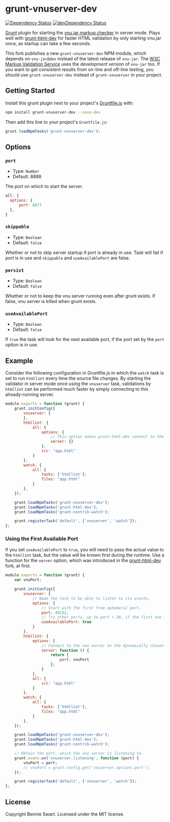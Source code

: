 # grunt-vnuserver-dev

[![Dependency Status](https://img.shields.io/david/prantlf/grunt-vnuserver.svg)](https://david-dm.org/prantlf/grunt-vnuserver)
[![devDependency Status](https://img.shields.io/david/dev/prantlf/grunt-vnuserver.svg)](https://david-dm.org/prantlf/grunt-vnuserver#info=devDependencies)

[Grunt][grunt] plugin for starting the [vnu.jar markup checker][vnujar] in server mode.
Plays well with [grunt-html-dev][grunt-html-dev] for faster HTML validation by only starting vnu.jar once, as startup can take a few seconds.

This fork publishes a new `grunt-vnuserver-dev` NPM module, which depends on `vnu-jar@dev` instead of the latest release of `vnu-jar`. The [W3C Markup Validation Service](https://validator.w3.org/) uses the *development version* of `vnu-jar` too. If you want to get consistent results from on-line and off-line testing, you should use `grunt-vnuserver-dev` instead of `grunt-vnuserver` in your project.

## Getting Started

Install this grunt plugin next to your project's [Gruntfile.js][getting_started] with:

```bash
npm install grunt-vnuserver-dev --save-dev
```

Then add this line to your project's `Gruntfile.js`:

```js
grunt.loadNpmTasks('grunt-vnuserver-dev');
```

## Options

### `port`

* Type: `Number`
* Default: 8888

The port on which to start the server.

```js
all: {
  options: {
      port: 8877
  },
}
```

### `skippable`

* Type: `Boolean`
* Default: `false`

Whether or not to skip server startup if port is already in use.
Task will fail if port is in use and `skippable` and `useAvailablePort` are false.

### `persist`

* Type: `Boolean`
* Default: `false`

Whether or not to keep the vnu server running even after grunt exists.
If false, vnu server is killed when grunt exists.

### `useAvailablePort`

* Type: `Boolean`
* Default: `false`

If `true` the task will look for the next available port, if the port
set by the `port` option is in use.

## Example

Consider the following configuration in Gruntfile.js in which the `watch` task is set to run `htmllint` every time the source file changes.
By starting the validator in server mode once using the `vnuserver` task, validations by `htmllint` can be performed much faster by simply connecting to this already-running server.

```js
module.exports = function (grunt) {
    grunt.initConfig({
        vnuserver: {
        },
        htmllint: {
            all: {
                options: {
                    // This option makes grunt-html-dev connect to the vnu server instance.
                    server: {}
                },
                src: "app.html"
            }
        },
        watch: {
            all: {
                tasks: ['htmllint'],
                files: "app.html"
            }
        },
    });

    grunt.loadNpmTasks('grunt-vnuserver-dev');
    grunt.loadNpmTasks('grunt-html-dev');
    grunt.loadNpmTasks('grunt-contrib-watch');

    grunt.registerTask('default', ['vnuserver', 'watch']);
};
```

### Using the First Available Port

If you set `useAvailablePort` to `true`, you will need to pass the actual value to the `htmllint`
task, but the value will be known first during the runtime. Use a function for the `server`
option, which was introduced in the [grunt-html-dev] fork, at first.

```js
module.exports = function (grunt) {
    var vnuPort;

    grunt.initConfig({
        vnuserver: {
            // Name the task to be able to listen to its events.
            options: {
                // Start with the first free ephemeral port.
                port: 49152,
                // Try other ports, up to port + 30, if the first one is not free.
                useAvailablePort: true
            }
        },
        htmllint: {
            options: {
                // Connect to the vnu server on the dynamically chosen  port.
                server: function () {
                    return {
                        port: vnuPort
                    };
                }
            },
            all: {
                src: "app.html"
            }
        },
        watch: {
            all: {
                tasks: ['htmllint'],
                files: "app.html"
            }
        },
    });

    grunt.loadNpmTasks('grunt-vnuserver-dev');
    grunt.loadNpmTasks('grunt-html-dev');
    grunt.loadNpmTasks('grunt-contrib-watch');

    // Obtain the port, which the vnu server is listening to.
    grunt.event.on('vnuserver.listening', function (port) {
        vnuPort = port;
        // vnuPort = grunt.config.get('vnuserver.options.port');
    });

    grunt.registerTask('default', ['vnuserver', 'watch']);
};
```

## License

Copyright Bennie Swart.
Licensed under the MIT license.

[grunt]: http://gruntjs.com/
[grunt-html-dev]: https://github.com/prantlf/grunt-html-dev
[getting_started]: http://gruntjs.com/getting-started
[vnujar]: https://validator.github.io/validator/
